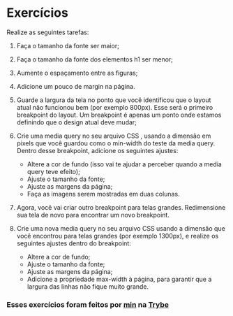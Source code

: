 # Exercícios

Realize as seguintes tarefas:

1. Faça o tamanho da fonte ser maior;

2. Faça o tamanho da fonte dos elementos h1 ser menor;

3. Aumente o espaçamento entre as figuras;

4. Adicione um pouco de margin na página.

5. Guarde a largura da tela no ponto que você identificou que o layout atual não funcionou bem (por exemplo 800px). Esse será o primeiro breakpoint do layout. Um breakpoint é apenas um ponto onde estamos definindo que o design atual deve mudar;

6. Crie uma media query no seu arquivo CSS , usando a dimensão em pixels que você guardou como o min-width do teste da media query. Dentro desse breakpoint, adicione os seguintes ajustes:
   * Altere a cor de fundo (isso vai te ajudar a perceber quando a media query teve efeito);
   * Ajuste o tamanho da fonte;
   * Ajuste as margens da página;
   * Faça as imagens serem mostradas em duas colunas.

7. Agora, você vai criar outro breakpoint para telas grandes. Redimensione sua tela de novo para encontrar um novo breakpoint.

8. Crie uma nova media query no seu arquivo CSS usando a dimensão que você encontrou para telas grandes (por exemplo 1300px), e realize os seguintes ajustes dentro do breakpoint:
   * Altere a cor de fundo;
   * Ajuste o tamanho da fonte;
   * Ajuste as margens da página;
   * Adicione a propriedade max-width à página, para garantir que a largura das linhas não fique muito grande.

### Esses exercícios foram feitos por [min](https://www.linkedin.com/in/jonathanrei5/) na [Trybe](https://www.betrybe.com/)
